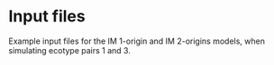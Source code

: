 
# Input files

Example input files for the IM 1-origin and IM 2-origins models, when simulating ecotype pairs 1 and 3.
